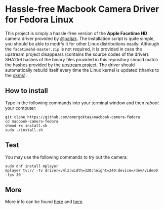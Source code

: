 # Hassle-free Macbook Camera Driver for Fedora Linux
This project is simply a hassle-free version of the <b>Apple Facetime HD</b> camera driver provided by [@patjak](https://github.com/patjak/facetimehd). The installation script is quite simple, you should be able to modify it for other Linux distributions easily. Although the `facetimehd-master.zip` is not required, it is provided in case the upstream project disappears (contains the source codes of the driver). SHA256 hashes of the binary files provided in this repository should match the hashes provided by the [upstream project](https://github.com/patjak/facetimehd-firmware/blob/master/extract-firmware.sh). The driver should automatically rebuild itself every time the Linux kernel is updated (thanks to the [dkms](https://en.wikipedia.org/wiki/Dynamic_Kernel_Module_Support)).
## How to install
Type in the following commands into your terminal window and then <i>reboot</i> your computer:
```
git clone https://github.com/omergoktas/macbook-camera-fedora
cd macbook-camera-fedora
chmod +x install.sh
sudo ./install.sh
```
## Test
You may use the following commands to try out the camera:
```
sudo dnf install mplayer
mplayer tv:// -tv driver=v4l2:width=320:height=240:device=/dev/video0 -fps 30
```

## More
More info can be found [here](https://github.com/patjak/facetimehd/wiki) and [here](https://github.com/patjak/facetimehd/wiki/Installation).
